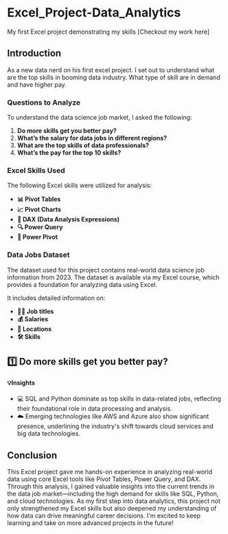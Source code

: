 # Excel_Project-Data_Analytics
My first Excel project demonstrating my skills
[Checkout my work here]
## Introduction

As a new data nerd on his first excel project. I set out to understand what are the top skills in booming data industry. What type of skill are in demand and have higher pay.

### Questions to Analyze

To understand the data science job market, I asked the following:

1. **Do more skills get you better pay?**
2. **What’s the salary for data jobs in different regions?**
3. **What are the top skills of data professionals?**
4. **What’s the pay for the top 10 skills?**

### Excel Skills Used

The following Excel skills were utilized for analysis:

- **📊 Pivot Tables**
- **📈 Pivot Charts**
- **🧮 DAX (Data Analysis Expressions)**
- **🔍 Power Query**
- **💪 Power Pivot**

### Data Jobs Dataset

The dataset used for this project contains real-world data science job information from 2023. The dataset is available via my Excel course, which provides a foundation for analyzing data using Excel. 

It includes detailed information on:

- **👨‍💼 Job titles**
- **💰 Salaries**
- **📍 Locations**
- **🛠️ Skills**

## 1️⃣ Do more skills get you better pay?


#### 💡Insights

- 💻 SQL and Python dominate as top skills in data-related jobs, reflecting their foundational role in data processing and analysis.
- ☁️ Emerging technologies like AWS and Azure also show significant presence, underlining the industry's shift towards cloud services and big data technologies.

  

## Conclusion

This Excel project gave me hands-on experience in analyzing real-world data using core Excel tools like Pivot Tables, Power Query, and DAX. Through this analysis, I gained valuable insights into the current trends in the data job market—including the high demand for skills like SQL, Python, and cloud technologies. As my first step into data analytics, this project not only strengthened my Excel skills but also deepened my understanding of how data can drive meaningful career decisions. I'm excited to keep learning and take on more advanced projects in the future!
